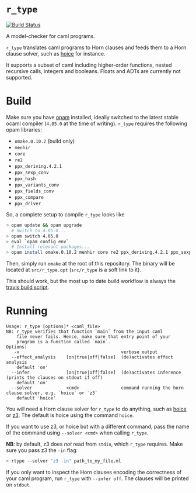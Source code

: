 # `r_type`

[![Build Status](https://travis-ci.org/hopv/r_type.svg?branch=master)](https://travis-ci.org/hopv/r_type)

A model-checker for caml programs.

`r_type` translates caml programs to Horn clauses and feeds them to a Horn clause solver, such as [hoice][hoice] for instance.

It supports a subset of caml including higher-order functions, nested recursive calls, integers and booleans. Floats and ADTs are currently not supported.

# Build

Make sure you have [opam][opam] installed, ideally switched to the latest stable ocaml compiler (`4.05.0` at the time of writing). `r_type` requires the following opam libraries:

- `omake.0.10.2` (build only)
- `menhir`
- `core`
- `re2`
- `ppx_deriving.4.2.1`
- `ppx_sexp_conv`
- `ppx_hash`
- `ppx_variants_conv`
- `ppx_fields_conv`
- `ppx_compare`
- `ppx_driver`

So, a complete setup to compile `r_type` looks like

```bash
> opam update && opam upgrade
  # Switch to 4.05.0...
> opam switch 4.05.0
> eval `opam config env`
  # Install relevant packages...
> opam install omake.0.10.2 menhir core re2 ppx_deriving.4.2.1 ppx_sexp_conv ppx_hash ppx_variants_conv ppx_fields_conv ppx_compare ppx_driver
```

Then, simply run `omake` at the root of this repository. The binary will be located at `src/r_type.opt` (`src/r_type` is a soft link to it).

This should work, but the most up to date build workflow is always the [travis build script](https://github.com/hopv/r_type/blob/master/.travis.sh).

# Running

```
Usage: r_type [options]* <caml_file>
NB: r_type verifies that function `main` from the input caml
    file never fails. Hence, make sure that entry point of your
    program is a function called `main`.
Options:
   -v                                       verbose output
  --effect_analysis    [on|true|off|false]  (de)activates effect analysis
    default 'on'
  --infer              [on|true|off|false]  (de)activates inference (prints the clauses on stdout if off)
    default 'on'
  --solver             <cmd>                command running the horn clause solver, e.g. `hoice` or `z3`
    default 'hoice'
```

You will need a Horn clause solver for `r_type` to do anything, such as [hoice][hoice] or [z3][z3]. The default is hoice using the command `hoice`.

If you want to use z3, or hoice but with a different command, pass the name of the command using `--solver <cmd>` when calling `r_type`.

**NB**: by default, z3 does *not* read from `stdin`, which `r_type` requires. Make sure you pass z3 the `-in` flag:

```bash
> rtype --solver "z3 -in" path_to_my_file.ml
```

If you only want to inspect the Horn clauses encoding the correctness of your caml program, run `r_type` with `--infer off`. The clauses will be printed on `stdout`.

[hoice]: https://github.com/hopv/hoice (hoice repository on github)
[z3]: https://github.com/Z3Prover/z3 (z3 repository on github)
[opam]: https://opam.ocaml.org/doc/Install.html (opam official page)